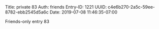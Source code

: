 Title: private 83
Auth: friends
Entry-ID: 1221
UUID: c4e6b270-2a5c-59ee-8782-ebb2545d5a6c
Date: 2019-07-08 11:46:35-07:00

Friends-only entry 83
